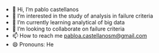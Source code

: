 - 👋 Hi, I’m pablo castellanos
- 👀 I’m interested in the study of analysis in failure criteria 
- 🌱 I’m currently learning analytical of big data
- 💞️ I’m looking to collaborate on failure criteria
- 📫 How to reach me pabloa.castellanosm@gmail.com
- 😄 Pronouns: He 


<!---
pabloauamerica/pabloauamerica is a ✨ special ✨ repository because its `README.md` (this file) appears on your GitHub profile.
You can click the Preview link to take a look at your changes.
--->

